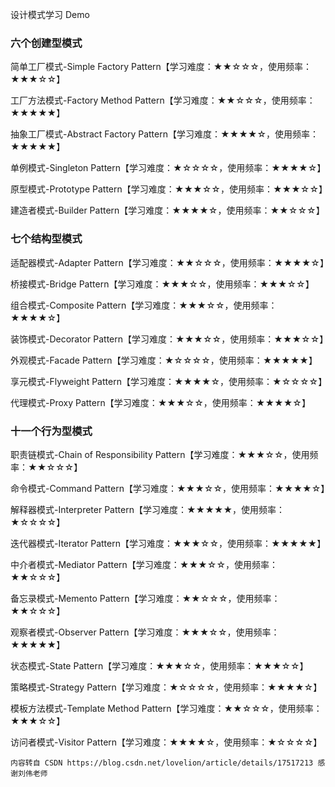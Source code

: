 设计模式学习 Demo




### 六个创建型模式

简单工厂模式-Simple Factory Pattern【学习难度：★★☆☆☆，使用频率：★★★☆☆】

工厂方法模式-Factory Method Pattern【学习难度：★★☆☆☆，使用频率：★★★★★】

抽象工厂模式-Abstract  Factory Pattern【学习难度：★★★★☆，使用频率：★★★★★】

单例模式-Singleton Pattern【学习难度：★☆☆☆☆，使用频率：★★★★☆】

原型模式-Prototype Pattern【学习难度：★★★☆☆，使用频率：★★★☆☆】

建造者模式-Builder Pattern【学习难度：★★★★☆，使用频率：★★☆☆☆】


### 七个结构型模式

适配器模式-Adapter Pattern【学习难度：★★☆☆☆，使用频率：★★★★☆】

桥接模式-Bridge Pattern【学习难度：★★★☆☆，使用频率：★★★☆☆】

组合模式-Composite Pattern【学习难度：★★★☆☆，使用频率：★★★★☆】

装饰模式-Decorator Pattern【学习难度：★★★☆☆，使用频率：★★★☆☆】

外观模式-Facade Pattern【学习难度：★☆☆☆☆，使用频率：★★★★★】

享元模式-Flyweight Pattern【学习难度：★★★★☆，使用频率：★☆☆☆☆】

代理模式-Proxy Pattern【学习难度：★★★☆☆，使用频率：★★★★☆】



### 十一个行为型模式

职责链模式-Chain of Responsibility Pattern【学习难度：★★★☆☆，使用频率：★★☆☆☆】

命令模式-Command Pattern【学习难度：★★★☆☆，使用频率：★★★★☆】

解释器模式-Interpreter Pattern【学习难度：★★★★★，使用频率：★☆☆☆☆】

迭代器模式-Iterator Pattern【学习难度：★★★☆☆，使用频率：★★★★★】

中介者模式-Mediator Pattern【学习难度：★★★☆☆，使用频率：★★☆☆☆】

备忘录模式-Memento Pattern【学习难度：★★☆☆☆，使用频率：★★☆☆☆】

观察者模式-Observer Pattern【学习难度：★★★☆☆，使用频率：★★★★★】

状态模式-State Pattern【学习难度：★★★☆☆，使用频率：★★★☆☆】

策略模式-Strategy Pattern【学习难度：★☆☆☆☆，使用频率：★★★★☆】

模板方法模式-Template Method Pattern【学习难度：★★☆☆☆，使用频率：★★★☆☆】

访问者模式-Visitor Pattern【学习难度：★★★★☆，使用频率：★☆☆☆☆】








`内容转自 CSDN https://blog.csdn.net/lovelion/article/details/17517213
感谢刘伟老师`